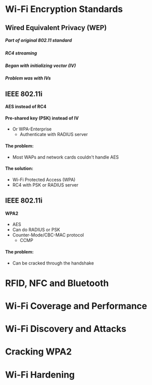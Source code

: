 
# Wi-Fi Encryption Standards

## Wired Equivalent Privacy (WEP)
##### Part of original 802.11 standard
##### RC4 streaming
##### Began with initializing vector (IV)
##### Problem was with IVs

## IEEE 802.11i
#### AES instead of RC4
#### Pre-shared key (PSK) instead of IV
- Or WPA-Enterprise
	- Authenticate with RADIUS server
#### The problem:
- Most WAPs and network cards couldn't handle AES
#### The solution:
- Wi-Fi Protected Access (WPA)
- RC4 with PSK or RADIUS server

## IEEE 802.11i
#### WPA2
- AES
- Can do RADIUS or PSK
- Counter-Mode/CBC-MAC protocol
	- CCMP
#### The problem:
- Can be cracked through the handshake




# RFID, NFC and Bluetooth

# Wi-Fi Coverage and Performance

# Wi-Fi Discovery and Attacks

# Cracking WPA2

# Wi-Fi Hardening

